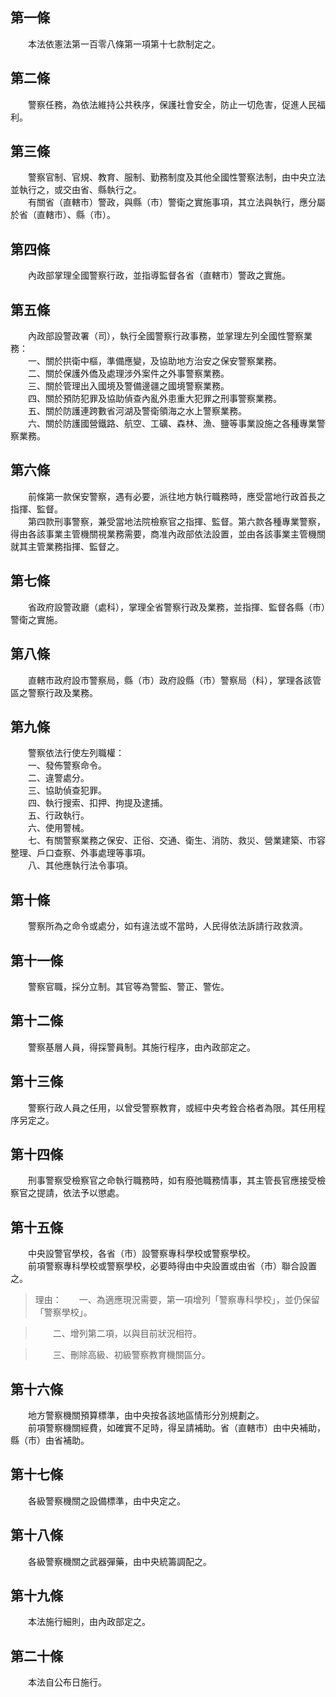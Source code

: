 第一條 
-------
　　本法依憲法第一百零八條第一項第十七款制定之。  


第二條 
-------
　　警察任務，為依法維持公共秩序，保護社會安全，防止一切危害，促進人民福利。  


第三條 
-------
　　警察官制、官規、教育、服制、勤務制度及其他全國性警察法制，由中央立法並執行之，或交由省、縣執行之。  
　　有關省（直轄市）警政，與縣（市）警衛之實施事項，其立法與執行，應分屬於省（直轄市）、縣（市）。  


第四條 
-------
　　內政部掌理全國警察行政，並指導監督各省（直轄市）警政之實施。  


第五條 
-------
　　內政部設警政署（司），執行全國警察行政事務，並掌理左列全國性警察業務：  
　　一、關於拱衛中樞，準備應變，及協助地方治安之保安警察業務。  
　　二、關於保護外僑及處理涉外案件之外事警察業務。  
　　三、關於管理出入國境及警備邊疆之國境警察業務。  
　　四、關於預防犯罪及協助偵查內亂外患重大犯罪之刑事警察業務。  
　　五、關於防護連跨數省河湖及警衛領海之水上警察業務。  
　　六、關於防護國營鐵路、航空、工礦、森林、漁、鹽等事業設施之各種專業警察業務。  


第六條 
-------
　　前條第一款保安警察，遇有必要，派往地方執行職務時，應受當地行政首長之指揮、監督。  
　　第四款刑事警察，兼受當地法院檢察官之指揮、監督。第六款各種專業警察，得由各該事業主管機關視業務需要，商准內政部依法設置，並由各該事業主管機關就其主管業務指揮、監督之。  


第七條 
-------
　　省政府設警政廳（處科），掌理全省警察行政及業務，並指揮、監督各縣（市）警衛之實施。  


第八條 
-------
　　直轄市政府設市警察局，縣（市）政府設縣（市）警察局（科），掌理各該管區之警察行政及業務。  


第九條 
-------
　　警察依法行使左列職權：  
　　一、發佈警察命令。  
　　二、違警處分。  
　　三、協助偵查犯罪。  
　　四、執行搜索、扣押、拘提及逮捕。  
　　五、行政執行。  
　　六、使用警械。  
　　七、有關警察業務之保安、正俗、交通、衛生、消防、救災、營業建築、市容整理、戶口查察、外事處理等事項。  
　　八、其他應執行法令事項。  


第十條 
-------
　　警察所為之命令或處分，如有違法或不當時，人民得依法訴請行政救濟。  


第十一條 
---------
　　警察官職，採分立制。其官等為警監、警正、警佐。  


第十二條 
---------
　　警察基層人員，得採警員制。其施行程序，由內政部定之。  


第十三條 
---------
　　警察行政人員之任用，以曾受警察教育，或經中央考銓合格者為限。其任用程序另定之。  


第十四條 
---------
　　刑事警察受檢察官之命執行職務時，如有廢弛職務情事，其主管長官應接受檢察官之提請，依法予以懲處。  


第十五條 
---------
　　中央設警官學校，各省（市）設警察專科學校或警察學校。  
　　前項警察專科學校或警察學校，必要時得由中央設置或由省（市）聯合設置之。  
> 理由：　　一、為適應現況需要，第一項增列「警察專科學校」，並仍保留「警察學校」。

> 　　二、增列第二項，以與目前狀況相符。

> 　　三、刪除高級、初級警察教育機關區分。



第十六條 
---------
　　地方警察機關預算標準，由中央按各該地區情形分別規劃之。  
　　前項警察機關經費，如確實不足時，得呈請補助。省（直轄市）由中央補助，縣（市）由省補助。  


第十七條 
---------
　　各級警察機關之設備標準，由中央定之。  


第十八條 
---------
　　各級警察機關之武器彈藥，由中央統籌調配之。  


第十九條 
---------
　　本法施行細則，由內政部定之。  


第二十條 
---------
　　本法自公布日施行。